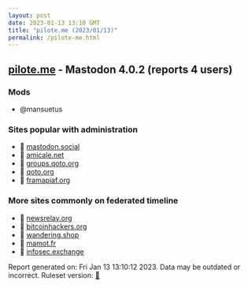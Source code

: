 ```yaml
---
layout: post
date: 2023-01-13 13:10 GMT
title: "pilote.me (2023/01/13)"
permalink: /pilote-me.html
---
```


## [pilote.me](https://pilote.me) - Mastodon 4.0.2 (reports 4 users)

### Mods
 * @mansuetus

### Sites popular with administration

* 🐘 [mastodon.social](/mastodon-social.html)
* 🐘 [amicale.net](/amicale-net.html)
* 🐘 [groups.qoto.org](/groups-qoto-org.html)
* 🐘 [qoto.org](/qoto-org.html)
* 🐘 [framapiaf.org](/framapiaf-org.html)

### More sites commonly on federated timeline

* 🐘 [newsrelay.org](/newsrelay-org.html)
* 🐘 [bitcoinhackers.org](/bitcoinhackers-org.html)
* 🐘 [wandering.shop](/wandering-shop.html)
* 🐘 [mamot.fr](/mamot-fr.html)
* 🐘 [infosec.exchange](/infosec-exchange.html)

Report generated on: Fri Jan 13 13:10:12 2023. Data may be outdated or incorrect.
Ruleset version: [🧁](/version-cupcake)
